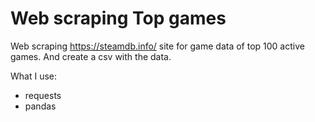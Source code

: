# Web scraping Top games

Web scraping https://steamdb.info/ site for game data of top 100 active games.
And create a csv with the data.

What I use:
- requests
- pandas